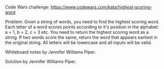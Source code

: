 Code Wars challenge: 
https://www.codewars.com/kata/highest-scoring-word

Problem: 
Given a string of words, you need to find the highest scoring word.
Each letter of a word scores points according to it's position in the alphabet: a = 1, b = 2, c = 3 etc.
You need to return the highest scoring word as a string.
If two words score the same, return the word that appears earliest in the original string.
All letters will be lowercase and all inputs will be valid.


Whiteboard notes by Jennifer Williams Piper.

Solution by Jennifer Williams Piper.